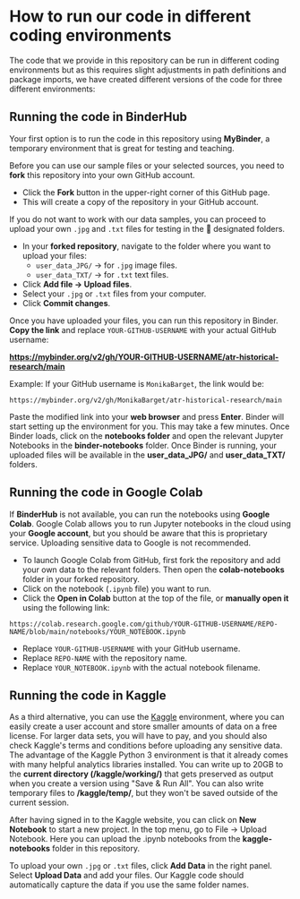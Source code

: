 # How to run our code in different coding environments

The code that we provide in this repository can be run in different coding environments but as this requires slight adjustments in path definitions and package imports, we have created different versions of the code for three different environments:

## Running the code in BinderHub

Your first option is to run the code in this repository using **MyBinder**, a temporary environment that is great for testing and teaching.

Before you can use our sample files or your selected sources, you need to **fork** this repository into your own GitHub account.
- Click the **Fork** button in the upper-right corner of this GitHub page.
- This will create a copy of the repository in your GitHub account.

If you do not want to work with our data samples, you can proceed to upload your own `.jpg` and `.txt` files for testing in the 📂 designated folders.
 
- In your **forked repository**, navigate to the folder where you want to upload your files:
   - `user_data_JPG/` → for `.jpg` image files.
   - `user_data_TXT/` → for `.txt` text files.
- Click **Add file → Upload files**.
- Select your `.jpg` or `.txt` files from your computer.
- Click **Commit changes**.

Once you have uploaded your files, you can run this repository in Binder. **Copy the link** and replace `YOUR-GITHUB-USERNAME` with your actual GitHub username:

**https://mybinder.org/v2/gh/YOUR-GITHUB-USERNAME/atr-historical-research/main**

Example: If your GitHub username is `MonikaBarget`, the link would be:
  ```
  https://mybinder.org/v2/gh/MonikaBarget/atr-historical-research/main
  ```

Paste the modified link into your **web browser** and press **Enter**. Binder will start setting up the environment for you. This may take a few minutes. Once Binder loads, click on the **notebooks folder** and open the relevant Jupyter Notebooks in the **binder-notebooks** folder. Once Binder is running, your uploaded files will be available in the **user_data_JPG/** and **user_data_TXT/** folders.

## Running the code in Google Colab

If **BinderHub** is not available, you can run the notebooks using **Google Colab**. Google Colab allows you to run Jupyter notebooks in the cloud using your **Google account**, but you should be aware that this is proprietary service. Uploading sensitive data to Google is not recommended.

- To launch Google Colab from GitHub, first fork the repository and add your own data to the relevant folders. Then open the **colab-notebooks** folder in your forked repository.
- Click on the notebook (`.ipynb` file) you want to run.
- Click the **Open in Colab** button at the top of the file, or **manually open it** using the following link:
```
https://colab.research.google.com/github/YOUR-GITHUB-USERNAME/REPO-NAME/blob/main/notebooks/YOUR_NOTEBOOK.ipynb
 ```

- Replace `YOUR-GITHUB-USERNAME` with your GitHub username.
- Replace `REPO-NAME` with the repository name.
- Replace `YOUR_NOTEBOOK.ipynb` with the actual notebook filename.

## Running the code in Kaggle

As a third alternative, you can use the [Kaggle](https://www.kaggle.com) environment, where you can easily create a user account and store smaller amounts of data on a free license. For larger data sets, you will have to pay, and you should also check Kaggle's terms and conditions before uploading any sensitive data. The advantage of the Kaggle Python 3 environment is that it already comes with many helpful analytics libraries installed. You can write up to 20GB to the **current directory (/kaggle/working/)** that gets preserved as output when you create a version using "Save & Run All". You can also write temporary files to **/kaggle/temp/**, but they won't be saved outside of the current session.

After having signed in to the Kaggle website, you can click on **New Notebook** to start a new project. In the top menu, go to File → Upload Notebook. Here you can upload the .ipynb notebooks from the **kaggle-notebooks** folder in this repository.

To upload your own `.jpg` or `.txt` files, click **Add Data** in the right panel. Select **Upload Data** and add your files. Our Kaggle code should automatically capture the data if you use the same folder names. 

